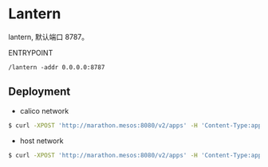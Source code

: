 # Lantern

lantern, 默认端口 8787。

ENTRYPOINT
```
/lantern -addr 0.0.0.0:8787
```

## Deployment

* calico network

```bash
$ curl -XPOST 'http://marathon.mesos:8080/v2/apps' -H 'Content-Type:application/json' -d@lantern.json
```

* host network

```bash
$ curl -XPOST 'http://marathon.mesos:8080/v2/apps' -H 'Content-Type:application/json' -d@lantern-host.json
```